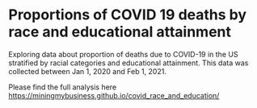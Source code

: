 # Proportions of COVID 19 deaths by race and educational attainment

Exploring data about proportion of deaths due to COVID-19 in the US stratified by racial categories and educational attainment. This data was collected between Jan 1, 2020 and Feb 1, 2021.

Please find the full analysis here https://miningmybusiness.github.io/covid_race_and_education/
